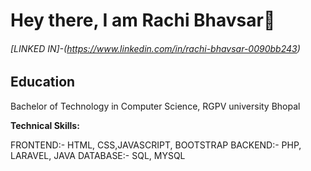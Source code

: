 # Hey there, I am Rachi Bhavsar👋


###### [LINKED IN]-(https://www.linkedin.com/in/rachi-bhavsar-0090bb243)

## Education

Bachelor of Technology in Computer Science, RGPV university Bhopal 



**Technical Skills:**

FRONTEND:- HTML, CSS,JAVASCRIPT, BOOTSTRAP
BACKEND:- PHP, LARAVEL, JAVA
DATABASE:- SQL, MYSQL


<!--
**RachiBhavsar/RachiBhavsar** is a ✨ _special_ ✨ repository because its `README.md` (this file) appears on your GitHub profile.

Here are some ideas to get you started:

- 🔭 I’m currently working on ...
- 🌱 I’m currently learning ...
- 👯 I’m looking to collaborate on ...
- 🤔 I’m looking for help with ...
- 💬 Ask me about ...
- 📫 How to reach me: ...
- 😄 Pronouns: ...
- ⚡ Fun fact: ...
-->
